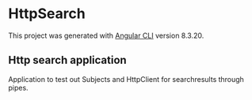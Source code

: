 # HttpSearch

This project was generated with [Angular CLI](https://github.com/angular/angular-cli) version 8.3.20.

## Http search application

Application to test out Subjects and HttpClient for searchresults through pipes.

